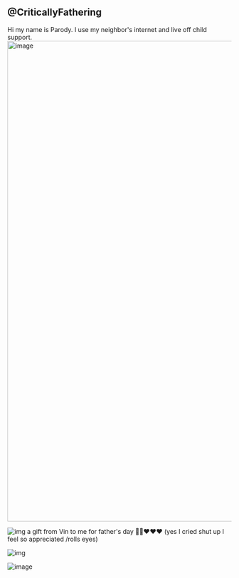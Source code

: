 ## @CriticallyFathering



Hi my name is Parody. I use my neighbor's internet and live off child support. <img width="1080" alt="image" src="https://github.com/user-attachments/assets/d43a9086-719f-4fac-a5ab-8dfb3b4ba390" />




![img](https://cdn.discordapp.com/attachments/1327632818896896122/1377654632544735232/Untitled41_20250529222546.png?ex=6839c05b&is=68386edb&hm=97df17febe2faf51ff1d619506a7375e1605c626c662fcf7842ad80d24ec819a&)
a gift from Vin to me for father's day 🤑🤑♥️♥️♥️
(yes I cried shut up I feel so appreciated /rolls eyes)

![img](https://cdn.discordapp.com/attachments/1279683842852126721/1377975289937662012/Untitled43_20250530194115.png?ex=683aeafe&is=6839997e&hm=ca37b7fe162a23fb95e760fdbfbf59e9f53c59c8a2d655e520144ec78bd663fc&)











![image](https://github.com/user-attachments/assets/cf1b486b-eeff-4fef-ab9c-ea66a2207484)


